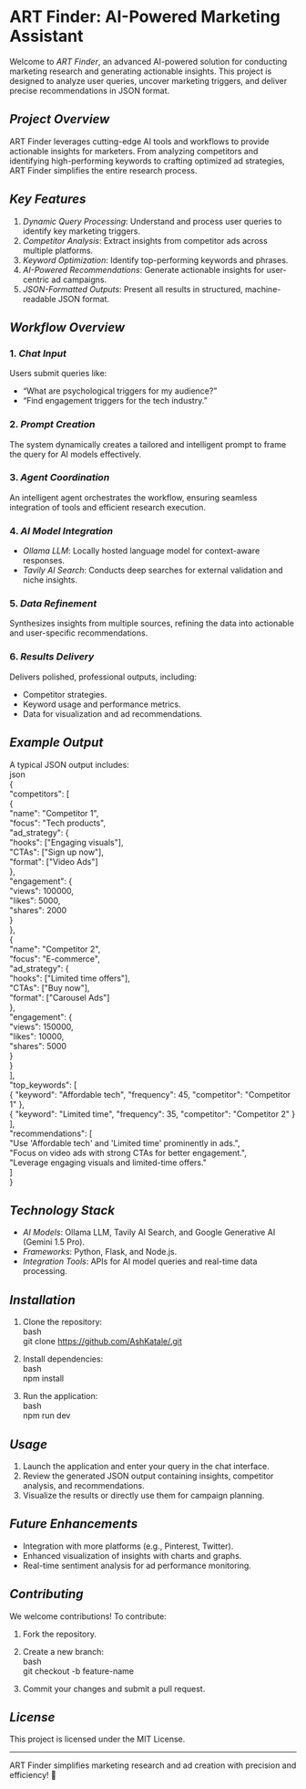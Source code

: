 # ART Finder: AI-Powered Marketing Assistant  

Welcome to *ART Finder*, an advanced AI-powered solution for conducting marketing research and generating actionable insights. This project is designed to analyze user queries, uncover marketing triggers, and deliver precise recommendations in JSON format.  

## *Project Overview*  
ART Finder leverages cutting-edge AI tools and workflows to provide actionable insights for marketers. From analyzing competitors and identifying high-performing keywords to crafting optimized ad strategies, ART Finder simplifies the entire research process.  

## *Key Features*  
1. *Dynamic Query Processing*: Understand and process user queries to identify key marketing triggers.  
2. *Competitor Analysis*: Extract insights from competitor ads across multiple platforms.  
3. *Keyword Optimization*: Identify top-performing keywords and phrases.  
4. *AI-Powered Recommendations*: Generate actionable insights for user-centric ad campaigns.  
5. *JSON-Formatted Outputs*: Present all results in structured, machine-readable JSON format.  

## *Workflow Overview*  
### 1. *Chat Input*  
Users submit queries like:  
- “What are psychological triggers for my audience?”  
- “Find engagement triggers for the tech industry.”  

### 2. *Prompt Creation*  
The system dynamically creates a tailored and intelligent prompt to frame the query for AI models effectively.  

### 3. *Agent Coordination*  
An intelligent agent orchestrates the workflow, ensuring seamless integration of tools and efficient research execution.  

### 4. *AI Model Integration*  
- *Ollama LLM*: Locally hosted language model for context-aware responses.  
- *Tavily AI Search*: Conducts deep searches for external validation and niche insights.  

### 5. *Data Refinement*  
Synthesizes insights from multiple sources, refining the data into actionable and user-specific recommendations.  

### 6. *Results Delivery*  
Delivers polished, professional outputs, including:  
- Competitor strategies.  
- Keyword usage and performance metrics.  
- Data for visualization and ad recommendations.  

## *Example Output*  
A typical JSON output includes:  
json  
{  
  "competitors": [  
    {  
      "name": "Competitor 1",  
      "focus": "Tech products",  
      "ad_strategy": {  
        "hooks": ["Engaging visuals"],  
        "CTAs": ["Sign up now"],  
        "format": ["Video Ads"]  
      },  
      "engagement": {  
        "views": 100000,  
        "likes": 5000,  
        "shares": 2000  
      }  
    },  
    {  
      "name": "Competitor 2",  
      "focus": "E-commerce",  
      "ad_strategy": {  
        "hooks": ["Limited time offers"],  
        "CTAs": ["Buy now"],  
        "format": ["Carousel Ads"]  
      },  
      "engagement": {  
        "views": 150000,  
        "likes": 10000,  
        "shares": 5000  
      }  
    }  
  ],  
  "top_keywords": [  
    { "keyword": "Affordable tech", "frequency": 45, "competitor": "Competitor 1" },  
    { "keyword": "Limited time", "frequency": 35, "competitor": "Competitor 2" }  
  ],  
  "recommendations": [  
    "Use 'Affordable tech' and 'Limited time' prominently in ads.",  
    "Focus on video ads with strong CTAs for better engagement.",  
    "Leverage engaging visuals and limited-time offers."  
  ]  
}  
  

## *Technology Stack*  
- *AI Models*: Ollama LLM, Tavily AI Search, and Google Generative AI (Gemini 1.5 Pro).  
- *Frameworks*: Python, Flask, and Node.js.  
- *Integration Tools*: APIs for AI model queries and real-time data processing.  

## *Installation*  
1. Clone the repository:  
   bash  
   git clone [https://github.com/AshKatale/.git  ](https://github.com/AshKatale/level-mind.git)                        
     
2. Install dependencies:  
   bash  
   npm install   
     
3. Run the application:  
   bash  
  npm run dev
     

## *Usage*  
1. Launch the application and enter your query in the chat interface.  
2. Review the generated JSON output containing insights, competitor analysis, and recommendations.  
3. Visualize the results or directly use them for campaign planning.  

## *Future Enhancements*  
- Integration with more platforms (e.g., Pinterest, Twitter).  
- Enhanced visualization of insights with charts and graphs.  
- Real-time sentiment analysis for ad performance monitoring.  

## *Contributing*  
We welcome contributions! To contribute:  
1. Fork the repository.  
2. Create a new branch:  
   bash  
   git checkout -b feature-name  
     
3. Commit your changes and submit a pull request.  

## *License*  
This project is licensed under the MIT License.  

---  
ART Finder simplifies marketing research and ad creation with precision and efficiency! 🚀
